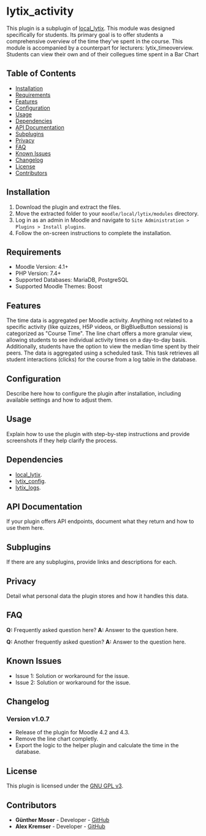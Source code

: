 # lytix\_activity

This plugin is a subplugin of [local_lytix](https://github.com/llttugraz/moodle-local_lytix).
This module was designed specifically for students. Its primary goal is to offer students a comprehensive overview of the time they've spent in the course. This module is accompanied by a counterpart for lecturers: lytix_timeoverview.
Students can view their own and of their collegues time spent in a Bar Chart

## Table of Contents

- [Installation](#installation)
- [Requirements](#requirements)
- [Features](#features)
- [Configuration](#configuration)
- [Usage](#usage)
- [Dependencies](#dependencies)
- [API Documentation](#api-documentation)
- [Subplugins](#subplugins)
- [Privacy](#privacy)
- [FAQ](#faq)
- [Known Issues](#known-issues)
- [Changelog](#changelog)
- [License](#license)
- [Contributors](#contributors)

## Installation

1. Download the plugin and extract the files.
2. Move the extracted folder to your `moodle/local/lytix/modules` directory.
3. Log in as an admin in Moodle and navigate to `Site Administration > Plugins > Install plugins`.
4. Follow the on-screen instructions to complete the installation.

## Requirements

- Moodle Version: 4.1+
- PHP Version: 7.4+
- Supported Databases: MariaDB, PostgreSQL
- Supported Moodle Themes: Boost

## Features

The time data is aggregated per Moodle activity. Anything not related to a specific activity (like quizzes, H5P videos, or BigBlueButton sessions) is categorized as "Course Time". The line chart offers a more granular view, allowing students to see individual activity times on a day-to-day basis. Additionally, students have the option to view the median time spent by their peers.
The data is aggregated using a scheduled task. This task retrieves all student interactions (clicks) for the course from a log table in the database.

## Configuration

Describe here how to configure the plugin after installation, including available settings and how to adjust them.

## Usage

Explain how to use the plugin with step-by-step instructions and provide screenshots if they help clarify the process.

## Dependencies

- [local_lytix](https://github.com/llttugraz/moodle-local_lytix).
- [lytix_config](https://github.com/llttugraz/moodle-lytix_config).
- [lytix_logs](https://github.com/llttugraz/moodle-lytix_logs).

## API Documentation

If your plugin offers API endpoints, document what they return and how to use them here.

## Subplugins

If there are any subplugins, provide links and descriptions for each.

## Privacy

Detail what personal data the plugin stores and how it handles this data.

## FAQ

**Q:** Frequently asked question here?
**A:** Answer to the question here.

**Q:** Another frequently asked question?
**A:** Answer to the question here.

## Known Issues

- Issue 1: Solution or workaround for the issue.
- Issue 2: Solution or workaround for the issue.

## Changelog

### Version v1.0.7

- Release of the plugin for Moodle 4.2 and 4.3.
- Remove the line chart completly.
- Export the logic to the helper plugin and calculate the time in the database.

## License

This plugin is licensed under the [GNU GPL v3](LINK_TO_LICENSE).

## Contributors

- **Günther Moser** - Developer - [GitHub](LINK_TO_GITHUB_PROFILE)
- **Alex Kremser** - Developer - [GitHub](LINK_TO_GITHUB_PROFILE)
